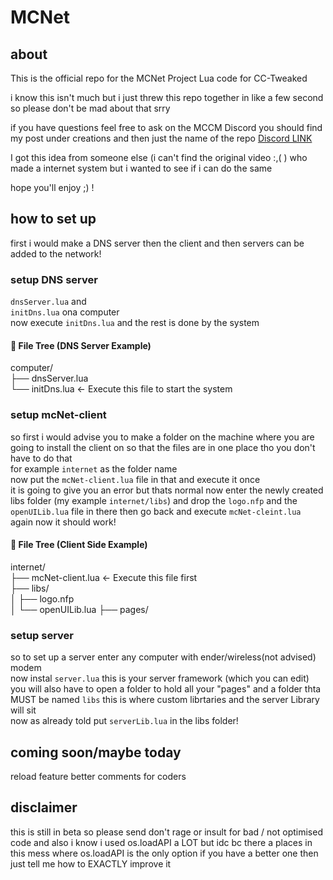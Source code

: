# MCNet
## about
This is the official repo for the MCNet Project Lua code for CC-Tweaked

i know this isn't much but i just threw this repo together in like a few second so please don't be mad about that srry

if you have questions feel free to ask on the MCCM Discord you should find my post under creations and then just the name of the repo [Discord LINK](https://discord.gg/minecraft-computer-mods-477910221872824320)

I got this idea from someone else (i can't find the original video :,( ) who made a internet system but i wanted to see if i can do the same

hope you'll enjoy ;) !

## how to set up

first i would make a DNS server then the client and then servers can be added to the network!<br>

### setup DNS server

`dnsServer.lua` and <br>
`initDns.lua` ona computer <br>
now execute `initDns.lua` and the rest is done by the system <br>

#### 📁 File Tree (DNS Server Example)
computer/<br>
├── dnsServer.lua<br>
└── initDns.lua ← Execute this file to start the system

### setup mcNet-client
so first i would advise you to make a folder on the machine where you are going to install the client on so that the files are in one place tho you don't have to do that<br>
for example `internet` as the folder name <br>
now put the `mcNet-client.lua` file in that and execute it once<br>
it is going to give you an error but thats normal now enter the newly created libs folder (my example `internet/libs`)
and drop the `logo.nfp` and the `openUILib.lua` file in there
then go back and execute `mcNet-cleint.lua` again now it should work!

#### 📁 File Tree (Client Side Example)

internet/  
├── mcNet-client.lua  ← Execute this file first  
├── libs/  
│   ├── logo.nfp  
│   └── openUILib.lua
├── pages/

### setup server
so to set up a server enter any computer with ender/wireless(not advised) modem<br>
now instal `server.lua` this is your server framework (which you can edit)<br>
you will also have to open a folder to hold all your "pages" and a folder thta MUST be named `libs` this is where custom librtaries and the server Library will sit<br>
now as already told put `serverLib.lua` in the libs folder!

## coming soon/maybe today

<list> reload feature
<list> better comments for coders

## disclaimer
this is still in beta so please send don't rage or insult for bad / not optimised code
and also i know i used os.loadAPI a LOT but idc bc there a places in this mess where os.loadAPI is the only option if you have a better one then just tell me how to EXACTLY improve it
